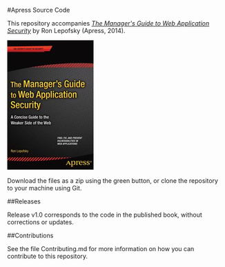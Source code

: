 #Apress Source Code

This repository accompanies [*The Manager's Guide to Web Application Security*](http://www.apress.com/9781484201497) by Ron Lepofsky (Apress, 2014).

![Cover image](9781484201497.jpg)

Download the files as a zip using the green button, or clone the repository to your machine using Git.

##Releases

Release v1.0 corresponds to the code in the published book, without corrections or updates.

##Contributions

See the file Contributing.md for more information on how you can contribute to this repository.
